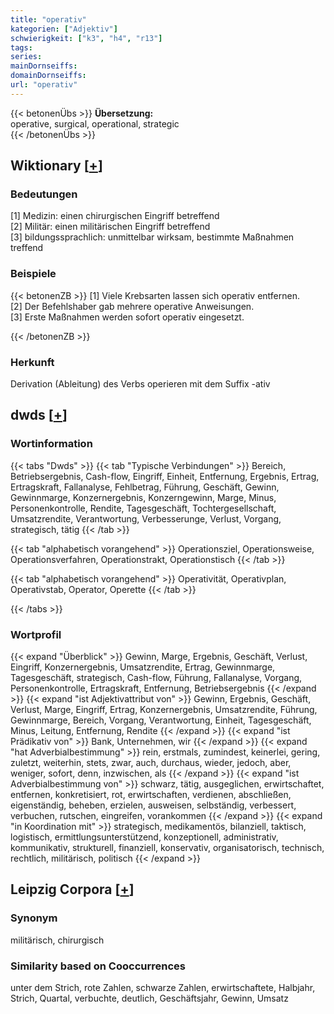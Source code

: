 ```yaml
---
title: "operativ"
kategorien: ["Adjektiv"]
schwierigkeit: ["k3", "h4", "r13"]
tags:
series:
mainDornseiffs:
domainDornseiffs:
url: "operativ"
---
```


{{< betonenÜbs >}}
**Übersetzung:**  
operative, surgical, operational, strategic  
{{< /betonenÜbs >}}

## Wiktionary [[+](https://de.wiktionary.org/wiki/operativ)]

### Bedeutungen
[1] Medizin: einen chirurgischen Eingriff betreffend  
[2] Militär: einen militärischen Eingriff betreffend  
[3] bildungssprachlich: unmittelbar wirksam, bestimmte Maßnahmen treffend  

### Beispiele
{{< betonenZB >}}
[1] Viele Krebsarten lassen sich operativ entfernen.  
[2] Der Befehlshaber gab mehrere operative Anweisungen.  
[3] Erste Maßnahmen werden sofort operativ eingesetzt.  

{{< /betonenZB >}}
### Herkunft
Derivation (Ableitung) des Verbs operieren mit dem Suffix -ativ  



## dwds [[+](https://www.dwds.de/wb/operativ)]

### Wortinformation
{{< tabs "Dwds" >}}
{{< tab "Typische Verbindungen" >}}
Bereich, Betriebsergebnis, Cash-flow, Eingriff, Einheit, Entfernung, Ergebnis, Ertrag, Ertragskraft, Fallanalyse, Fehlbetrag, Führung, Geschäft, Gewinn, Gewinnmarge, Konzernergebnis, Konzerngewinn, Marge, Minus, Personenkontrolle, Rendite, Tagesgeschäft, Tochtergesellschaft, Umsatzrendite, Verantwortung, Verbesserunge, Verlust, Vorgang, strategisch, tätig
{{< /tab >}}

{{< tab "alphabetisch vorangehend" >}}
Operationsziel, Operationsweise, Operationsverfahren, Operationstrakt, Operationstisch
{{< /tab >}}

{{< tab "alphabetisch vorangehend" >}}
Operativität, Operativplan, Operativstab, Operator, Operette
{{< /tab >}}

{{< /tabs >}}

### Wortprofil
{{< expand "Überblick" >}} Gewinn, Marge, Ergebnis, Geschäft, Verlust, Eingriff, Konzernergebnis, Umsatzrendite, Ertrag, Gewinnmarge, Tagesgeschäft, strategisch, Cash-flow, Führung, Fallanalyse, Vorgang, Personenkontrolle, Ertragskraft, Entfernung, Betriebsergebnis {{< /expand >}}
{{< expand "ist Adjektivattribut von" >}} Gewinn, Ergebnis, Geschäft, Verlust, Marge, Eingriff, Ertrag, Konzernergebnis, Umsatzrendite, Führung, Gewinnmarge, Bereich, Vorgang, Verantwortung, Einheit, Tagesgeschäft, Minus, Leitung, Entfernung, Rendite {{< /expand >}}
{{< expand "ist Prädikativ von" >}} Bank, Unternehmen, wir {{< /expand >}}
{{< expand "hat Adverbialbestimmung" >}} rein, erstmals, zumindest, keinerlei, gering, zuletzt, weiterhin, stets, zwar, auch, durchaus, wieder, jedoch, aber, weniger, sofort, denn, inzwischen, als {{< /expand >}}
{{< expand "ist Adverbialbestimmung von" >}} schwarz, tätig, ausgeglichen, erwirtschaftet, entfernen, konkretisiert, rot, erwirtschaften, verdienen, abschließen, eigenständig, beheben, erzielen, ausweisen, selbständig, verbessert, verbuchen, rutschen, eingreifen, vorankommen {{< /expand >}}
{{< expand "in Koordination mit" >}} strategisch, medikamentös, bilanziell, taktisch, logistisch, ermittlungsunterstützend, konzeptionell, administrativ, kommunikativ, strukturell, finanziell, konservativ, organisatorisch, technisch, rechtlich, militärisch, politisch {{< /expand >}}

## Leipzig Corpora [[+](https://corpora.uni-leipzig.de/en/res?word=operativ&corpusId=deu_newscrawl-public_2018)]


### Synonym
militärisch, chirurgisch


### Similarity based on Cooccurrences
unter dem Strich, rote Zahlen, schwarze Zahlen, erwirtschaftete, Halbjahr, Strich, Quartal, verbuchte, deutlich, Geschäftsjahr, Gewinn, Umsatz


